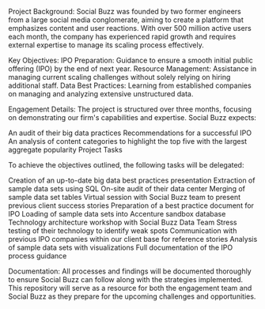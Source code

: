 Project Background:
Social Buzz was founded by two former engineers from a large social media conglomerate, aiming to create a platform that emphasizes content and user reactions. With over 500 million active users each month, the company has experienced rapid growth and requires external expertise to manage its scaling process effectively.

Key Objectives:
IPO Preparation: Guidance to ensure a smooth initial public offering (IPO) by the end of next year.
Resource Management: Assistance in managing current scaling challenges without solely relying on hiring additional staff.
Data Best Practices: Learning from established companies on managing and analyzing extensive unstructured data.

Engagement Details:
The project is structured over three months, focusing on demonstrating our firm's capabilities and expertise. Social Buzz expects:

An audit of their big data practices
Recommendations for a successful IPO
An analysis of content categories to highlight the top five with the largest aggregate popularity
Project Tasks

To achieve the objectives outlined, the following tasks will be delegated:

Creation of an up-to-date big data best practices presentation
Extraction of sample data sets using SQL
On-site audit of their data center
Merging of sample data set tables
Virtual session with Social Buzz team to present previous client success stories
Preparation of a best practice document for IPO
Loading of sample data sets into Accenture sandbox database
Technology architecture workshop with Social Buzz Data Team
Stress testing of their technology to identify weak spots
Communication with previous IPO companies within our client base for reference stories
Analysis of sample data sets with visualizations
Full documentation of the IPO process guidance

Documentation:
All processes and findings will be documented thoroughly to ensure Social Buzz can follow along with the strategies implemented. This repository will serve as a resource for both the engagement team and Social Buzz as they prepare for the upcoming challenges and opportunities.


